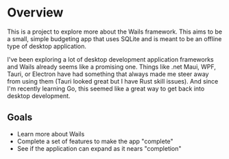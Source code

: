 # Overview

This is a project to explore more about the Wails framework. This aims to be a small, simple budgeting app that uses SQLite and is meant to be an offline type of desktop application.

I've been exploring a lot of desktop development application frameworks and Wails already seems like a promising one. Things like .net Maui, WPF, Tauri, or Electron have had something that always made me steer away from using them (Tauri looked great but I have Rust skill issues). And since I'm recently learning Go, this seemed like a great way to get back into desktop development.

## Goals

- Learn more about Wails
- Complete a set of features to make the app "complete"
- See if the application can expand as it nears "completion"